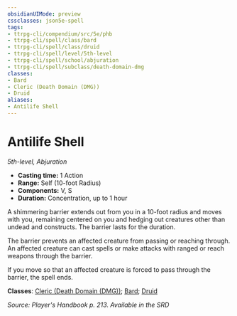 ```yaml
---
obsidianUIMode: preview
cssclasses: json5e-spell
tags:
- ttrpg-cli/compendium/src/5e/phb
- ttrpg-cli/spell/class/bard
- ttrpg-cli/spell/class/druid
- ttrpg-cli/spell/level/5th-level
- ttrpg-cli/spell/school/abjuration
- ttrpg-cli/spell/subclass/death-domain-dmg
classes:
- Bard
- Cleric (Death Domain (DMG))
- Druid
aliases:
- Antilife Shell
---
```

# Antilife Shell
*5th-level, Abjuration*  


- **Casting time:** 1 Action
- **Range:** Self (10-foot Radius)
- **Components:** V, S
- **Duration:** Concentration, up to 1 hour

A shimmering barrier extends out from you in a 10-foot radius and moves with you, remaining centered on you and hedging out creatures other than undead and constructs. The barrier lasts for the duration.

The barrier prevents an affected creature from passing or reaching through. An affected creature can cast spells or make attacks with ranged or reach weapons through the barrier.

If you move so that an affected creature is forced to pass through the barrier, the spell ends.

**Classes**: [Cleric (Death Domain (DMG))](/CLI/lists/list-spells-classes-cleric-death-domain-dmg.md "subclass=DMG"); [Bard](/CLI/lists/list-spells-classes-bard.md); [Druid](/CLI/lists/list-spells-classes-druid.md)

*Source: Player's Handbook p. 213. Available in the <span title='Systems Reference Document (5.1)'>SRD</span>*